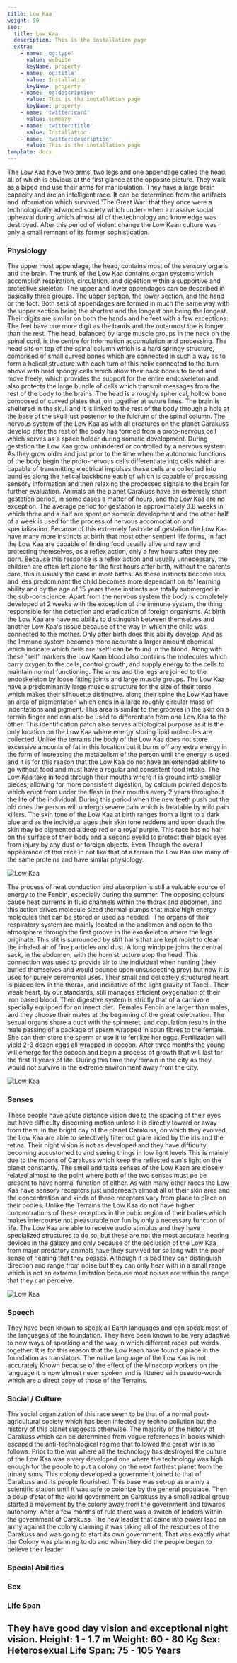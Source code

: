 ```yaml
---
title: Low Kaa
weight: 50
seo:
  title: Low Kaa
  description: This is the installation page
  extra:
    - name: 'og:type'
      value: website
      keyName: property
    - name: 'og:title'
      value: Installation
      keyName: property
    - name: 'og:description'
      value: This is the installation page
      keyName: property
    - name: 'twitter:card'
      value: summary
    - name: 'twitter:title'
      value: Installation
    - name: 'twitter:description'
      value: This is the installation page
template: docs
---
```


The Low Kaa have two arms, two legs and one appendage called the head; all of which is obvious at the first glance at the opposite picture. They walk as a biped and use their arms for manipulation. They have a large brain capacity and are an intelligent race. It can be determined from the artifacts and information which survived 'The Great War' that they once were a technologically advanced society which under- when a massive social upheaval during which almost all of the technology and knowledge was destroyed. After this period of violent change the Low Kaan culture was only a small remnant of its former sophistication.

### Physiology
The upper most appendage, the head, contains most of the sensory organs and the brain. The trunk of the Low Kaa contains organ systems which accomplish respiration, circulation, and digestion within a supportive and protective skeleton. The upper and lower appendages can be described in basically three groups. The upper section, the lower section, and the hand or the foot. Both sets of appendages are formed in much the same way with the upper section being the shortest and the longest one being the longest. Their digits are similar on both the hands and he feet with a few exceptions: The feet have one more digit as the hands and the outermost toe is longer than the rest. The head, balanced by large muscle groups in the neck on the spinal cord, is the centre for information accumulation and processing. The head sits on top of the spinal column which is a hard springy structure, comprised of small curved bones which are connected in such a way as to form a helical structure with each turn of this helix connected to the turn above with hard spongy cells which allow their back bones to bend and move freely, which provides the support for the entire endoskeleton and also protects the large bundle of cells which transmit messages from the rest of the body to the brains. The head is a roughly spherical, hollow bone composed of curved plates that join together at suture lines. The brain is sheltered in the skull and it is linked to the rest of the body through a hole at the base of the skull just posterior to the fulcrum of the spinal column. The nervous system of the Low Kaa as with all creatures on the planet Carakuss develop after the rest of the body has formed from a proto-nervous cell which serves as a space holder during somatic development. During
gestation the Low Kaa grow unhindered or controlled by a nervous system. As they grow older and just prior to the time when the autonomic functions of the body begin the proto-nervous cells differentiate into cells which are capable of transmitting electrical impulses these cells are collected into bundles along the helical backbone each of which is capable of processing sensory information and then relaxing the processed signals to the brain for further evaluation. Animals on the planet Carakuss have an extremely short gestation period, in some cases a matter of hours, and the Low Kaa are no exception. The average period for gestation is approximately 3.8 weeks in which three and a half are spent on somatic development and the other half of a week is used for the process of nervous accomodation and specialization. Because of this extremely fast rate of gestation the Low Kaa have many more instincts at birth that most other sentient life forms, In fact the Low Kaa are capable of finding food usually alive and raw and protecting themselves, as a reflex action, only a few hours after they are born. Because this response is a reflex action and usually unnecessary, the children are often left alone for the first hours after birth, without the parents care, this is usually the case in most births. As these instincts become less and less predominant the child becomes more dependant on its' learning ability and by the age of 15 years these instincts are totally submerged in the sub-conscience. Apart from the nervous system the body is completely developed at 2 weeks with the exception of the immune system, the thing responsible for the detection and eradication of foreign organisms. At birth the Low Kaa are have no ability to distinguish between themselves and another Low Kaa's tissue because of the way in which the child was connected to the mother. Only after birth does this ability develop. And as the Immune system becomes more accurate a larger amount chemical which indicate which cells are 'self' can be found in the blood. Along with these 'self' markers the Low Kaan blood also contains the molecules which carry oxygen to the cells, control growth, and supply energy to the cells to maintain normal functioning. The arms and the legs are joined to the endoskeleton by loose fitting joints and
large muscle groups. The Low Kaa have a predominantly large muscle structure for the size of their torso which makes their silhouette distinctive. along their spine the Low Kaa have an area of pigmentation which ends in a large roughly circular mass of indentations and pigment. This area is similar to the grooves in the skin on a terrain finger and can also be used to differentiate from one Low Kaa to the other. This identification patch also serves a biological purpose as it is the only location
on the Low Kaa where energy storing lipid molecules are collected. Unlike the terrains the body of the Low Kaa does not store excessive amounts of fat in this location but it burns off any extra energy in the form of increasing the metabolism of the person until the energy is used and it is for this reason that the Low Kaa do not have an extended ability to go without food and must have a regular and consistent  food intake. The Low Kaa take in food through their mouths where it is ground into smaller pieces, allowing for more consistent digestion, by calcium pointed deposits which erupt from under the flesh in their mouths every 2 years throughout the life of the individual. During this period when the new teeth push out the old ones the person will undergo severe pain which is treatable by mild pain killers. The skin tone of the Low Kaa at birth ranges from a light to a dark blue and as the individual ages their skin tone reddens and upon death the skin may be pigmented a deep red or a royal purple. This race has no hair on the surface of their body and a second eyelid to protect their black eyes from injury by any dust or foreign objects. Even Though the overall appearance of this race in not like that of a terrain the Low Kaa use many of the same proteins and have similar physiology.
 </p>

![Low Kaa](/images/LowKaa_grey.jpg)</p>

The process of heat conduction and absorption is still a valuable source of energy to the Fenbin, especially during the summer. The opposing colours cause heat currents in fluid channels within the thorax and abdomen, and this action drives molecule sized thermal-pumps that make high energy molecules that can be stored or used as needed. 
The organs of their respiratory system are mainly located in the abdomen and open to the atmosphere through the first groove in
the exoskeleton where the legs originate. This slit is surrounded by stiff hairs that are kept moist to clean the inhaled air of fine particles and dust. A long windpipe joins the central sack, in the abdomen, with the horn structure atop the head. This connection was used to provide air to the individual when hunting (they buried themselves and would pounce upon unsuspecting prey) but now it is used for purely ceremonial uses. Their small and delicately structured heart is placed low in the thorax, and indicative of the light gravity of Tabell. Their weak heart, by our standards, still manages efficient oxygenation of their iron based blood. Their digestive system is strictly that of a carnivore specially equipped for an insect diet. 
Females Fenbin are larger than males, and they choose their mates at the beginning of the great celebration. The sexual organs share a duct with the spinneret, and copulation results in the male passing of a package of sperm wrapped in spun fibres to the female. She can then store the sperm or use it to fertilize her eggs. Fertilization will yield 2-3 dozen eggs all wrapped in cocoon. After three months the young will emerge for the cocoon and begin a process of growth that will last for the first 11 years of life. During this time they remain in the city as they would not survive in the extreme environment away from the city.

![Low Kaa](/images/LowKaa_bw.jpg)</p>

### Senses
These people have acute distance vision due to the spacing of their eyes but have difficulty discerning motion unless it is directly toward or away from them. In the bright day of the planet Carakuss, on which they evolved, the Low Kaa are able to selectively filter out glare aided by the iris and the retina. Their night vision is not as developed and they have difficulty becoming accustomed to and seeing things in low light levels This is mainly due to the moons of Carakuss which keep the reflected sun's light on the planet constantly. The smell and taste senses of the Low Kaan are closely related almost to the point where both of the
two senses must pe be present to have normal function of either. As with many other races the Low Kaa have sensory receptors just underneath almost all of their skin area and the concentration and kinds of these receptors vary from place to place on their bodies. Unlike the Terrains the Low Kaa do not have higher concentrations of these receptors in the pubic region of their bodies which makes intercourse not pleasurable nor fun by only a necessary function of life. The Low Kaa are able to receive audio stimulus and they have specialized structures to do so, but these are not the most accurate hearing devices in the galaxy and only because of the seclusion of the Low Kaa from major predatory animals have they survived for so long with the poor sense of hearing that they posses. Although it is bad they can distinguish direction and range from noise but they can only hear with in a small range which is not an extreme limitation because most noises are within the range that they can perceive.

![Low Kaa](/images/LowKaaAnatomical.jpg)</p>

### Speech
They have been known to speak all Earth languages and can speak most of the languages of the foundation. They have been known to be very adaptive to new ways of speaking and the way in which different races put words together. It is for this reason that the Low Kaan have found a place in the foundation as translators. The native language of the Low Kaa is not accurately Known because of the effect of the Minecorp workers on the language it is now almost never spoken and is littered with pseudo-words which are a direct copy of those of the Terrains.

### Social / Culture
The social organization of this race seem to be that of a normal post-agricultural society which has been infected by techno pollution but the history of this planet suggests otherwise. The majority of the history of Carakuss which can be determined from vague references in books which escaped the anti-technological regime that followed the great war is as follows. Prior to the war where all the technology has destroyed the culture of the Low Kaa was a very developed one where the technology was high enough for the people to put a colony on the next farthest planet from the trinary suns. This colony developed a government joined to that of Carakuss and its people flourished. This base was set-up as mainly a scientific station until it was safe to colonize by the general populace. Then a coup d'etat of the world government on Carakuss by a small radical group started a movement by the colony away from the government and towards autonomy. After a few months of rule there was a switch of leaders within the government of Carakuss. The new leader that came into power lead an army against the colony claiming it was taking all of the resources of the Carakuss and was going to start its own government. That was exactly what the Colony was planning to do and when they did the people began to believe their leader

### Special Abilities

### Sex

### Life Span

They have good day vision and exceptional night vision.
Height: 1 - 1.7 m
Weight: 60 - 80 Kg
Sex: Heterosexual
Life Span: 75 - 105 Years
---
